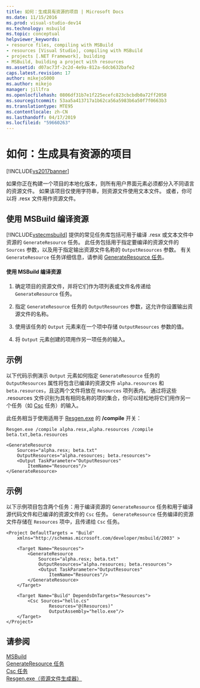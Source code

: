 ```yaml
---
title: 如何：生成具有资源的项目 | Microsoft Docs
ms.date: 11/15/2016
ms.prod: visual-studio-dev14
ms.technology: msbuild
ms.topic: conceptual
helpviewer_keywords:
- resource files, compiling with MSBuild
- resources [Visual Studio], compiling with MSBuild
- projects [.NET Framework], building
- MSBuild, building a project with resources
ms.assetid: d07ac73f-2c2d-4e9a-812a-6dcb632bafe2
caps.latest.revision: 17
author: mikejo5000
ms.author: mikejo
manager: jillfra
ms.openlocfilehash: 0806df31b7e1f225ecefc823cbcbdb0a72ff2058
ms.sourcegitcommit: 53aa5a413717a1b62ca56a5983b6a50f7f0663b3
ms.translationtype: MTE95
ms.contentlocale: zh-CN
ms.lasthandoff: 04/17/2019
ms.locfileid: "59660263"
---
```

# <a name="how-to-build-a-project-that-has-resources"></a>如何：生成具有资源的项目
[!INCLUDE[vs2017banner](../includes/vs2017banner.md)]

如果你正在构建一个项目的本地化版本，则所有用户界面元素必须都分入不同语言的资源文件。 如果该项目仅使用字符串，则资源文件使用文本文件。 或者，你可以将 .resx 文件用作资源文件。  
  
## <a name="compiling-resources-with-msbuild"></a>使用 MSBuild 编译资源  
 [!INCLUDE[vstecmsbuild](../includes/vstecmsbuild-md.md)] 提供的常见任务库包括可用于编译 .resx 或文本文件中资源的 `GenerateResource` 任务。 此任务包括用于指定要编译的资源文件的 `Sources` 参数，以及用于指定输出资源文件名称的 `OutputResources` 参数。 有关 `GenerateResource` 任务详细信息，请参阅 [GenerateResource 任务](../msbuild/generateresource-task.md)。  
  
#### <a name="to-compile-resources-with-msbuild"></a>使用 MSBuild 编译资源  
  
1.  确定项目的资源文件，并将它们作为项列表或文件名传递给 `GenerateResource` 任务。  
  
2.  指定 `GenerateResource` 任务的 `OutputResources` 参数，这允许你设置输出资源文件的名称。  
  
3.  使用该任务的 `Output` 元素来在一个项中存储 `OutputResources` 参数的值。  
  
4.  将 `Output` 元素创建的项用作另一项任务的输入。  
  
## <a name="example"></a>示例  
 以下代码示例演示 `Output` 元素如何指定 `GenerateResource` 任务的 `OutputResources` 属性将包含已编译的资源文件 `alpha.resources` 和 `beta.resources`，且这两个文件将放在 `Resources` 项列表内。 通过将这些 .resources 文件识别为具有相同名称的项的集合，你可以轻松地将它们用作另一个任务（如 [Csc](../msbuild/csc-task.md) 任务）的输入。  
  
 此任务相当于使用适用于 [Resgen.exe](http://msdn.microsoft.com/library/8ef159de-b660-4bec-9213-c3fbc4d1c6f4) 的 **/compile** 开关：  
  
 `Resgen.exe /compile alpha.resx,alpha.resources /compile beta.txt,beta.resources`  
  
```  
<GenerateResource  
    Sources="alpha.resx; beta.txt"  
    OutputResources="alpha.resources; beta.resources">  
    <Output TaskParameter="OutputResources"  
        ItemName="Resources"/>  
</GenerateResource>  
```  
  
## <a name="example"></a>示例  
 以下示例项目包含两个任务：用于编译资源的 `GenerateResource` 任务和用于编译源代码文件和已编译的资源文件的 `Csc` 任务。 `GenerateResource` 任务编译的资源文件存储在 `Resources` 项中，且传递给 `Csc` 任务。  
  
```  
<Project DefaultTargets = "Build"  
    xmlns="http://schemas.microsoft.com/developer/msbuild/2003" >  
  
    <Target Name="Resources">  
        <GenerateResource  
            Sources="alpha.resx; beta.txt"  
            OutputResources="alpha.resources; beta.resources">  
            <Output TaskParameter="OutputResources"  
                ItemName="Resources"/>  
        </GenerateResource>  
    </Target>  
  
    <Target Name="Build" DependsOnTargets="Resources">  
        <Csc Sources="hello.cs"  
                Resources="@(Resources)"  
                OutputAssembly="hello.exe"/>  
    </Target>  
</Project>  
```  
  
## <a name="see-also"></a>请参阅  
[MSBuild](msbuild.md)  
 [GenerateResource 任务](../msbuild/generateresource-task.md)   
 [Csc 任务](../msbuild/csc-task.md)   
 [Resgen.exe（资源文件生成器）](http://msdn.microsoft.com/library/8ef159de-b660-4bec-9213-c3fbc4d1c6f4)
